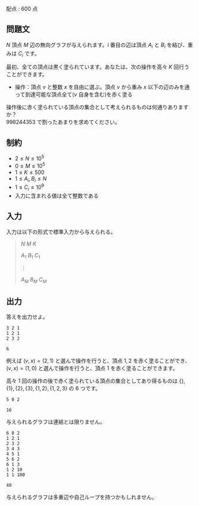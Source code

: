 配点 : $600$ 点

## 問題文

$N$ 頂点 $M$ 辺の無向グラフが与えられます。$i$ 番目の辺は頂点 $A_i$ と $B_i$ を結び、重みは $C_i$ です。

最初、全ての頂点は黒く塗られています。あなたは、次の操作を高々 $K$ 回行うことができます。

- 操作：頂点 $v$ と整数 $x$ を自由に選ぶ。頂点 $v$ から重み $x$ 以下の辺のみを通って到達可能な頂点全て($v$ 自身を含む)を赤く塗る

操作後に赤く塗られている頂点の集合として考えられるものは何通りありますか？<br>
$998244353$ で割ったあまりを求めてください。

## 制約

- $2 \leq N \leq 10^5$
- $0 \leq M \leq 10^5$
- $1 \leq K \leq 500$
- $1 \leq A_i,B_i \leq N$
- $1 \leq C_i \leq 10^9$
- 入力に含まれる値は全て整数である

## 入力

入力は以下の形式で標準入力から与えられる。

> $N$ $M$ $K$
> 
> $A_1$ $B_1$ $C_1$
> 
> $\vdots$
> 
> $A_M$ $B_M$ $C_M$

## 出力

答えを出力せよ。  

```input1
3 2 1
1 2 1
2 3 2
```

```output1
6
```

例えば $(v,x)=(2,1)$ と選んで操作を行うと、頂点 $1,2$ を赤く塗ることができ、$(v,x)=(1,0)$ と選んで操作を行うと、頂点 $1$ を赤く塗ることができます。

高々 $1$ 回の操作の後で赤く塗られている頂点の集合としてあり得るものは $\{\},\{1\},\{2\},\{3\},\{1,2\},\{1,2,3\}$ の $6$ つです。

```input2
5 0 2
```

```output2
16
```

与えられるグラフは連結とは限りません。

```input3
6 8 2
1 2 1
2 3 2
3 4 3
4 5 1
5 6 2
6 1 3
1 2 10
1 1 100
```

```output3
40
```

与えられるグラフは多重辺や自己ループを持つかもしれません。